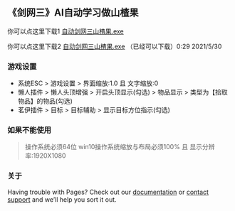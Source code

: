 ## 《剑网三》AI自动学习做山楂果

你可以点这里下载1 [自动剑网三山楂果.exe](#)

你可以点这里下载2 [自动剑网三山楂果.exe](https://wwa.lanzoui.com/itIyHpli9qj) （已经可以下载）0:29 2021/5/30

### 游戏设置
 - 系统ESC > 游戏设置 > 界面缩放:1.0 且 文字缩放:0
 - 懒人插件 > 懒人头顶增强 > 开启头顶显示(勾选) > 物品显示 > 类型为【拾取物品】的物品(勾选)
 - 茗伊插件 > 目标 > 目标辅助 > 显示目标方位指示(勾选)

### 如果不能使用
> 操作系统必须64位
> win10操作系统缩放与布局必须100% 且 显示分辨率:1920X1080
 

### 关于

Having trouble with Pages? Check out our [documentation](https://docs.github.com/categories/github-pages-basics/) or [contact support](https://support.github.com/contact) and we’ll help you sort it out.
